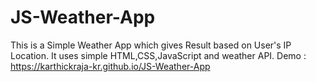 # JS-Weather-App

This is a Simple Weather App which gives Result based on User's IP Location.
It uses simple HTML,CSS,JavaScript and weather API.
Demo : https://karthickraja-kr.github.io/JS-Weather-App
